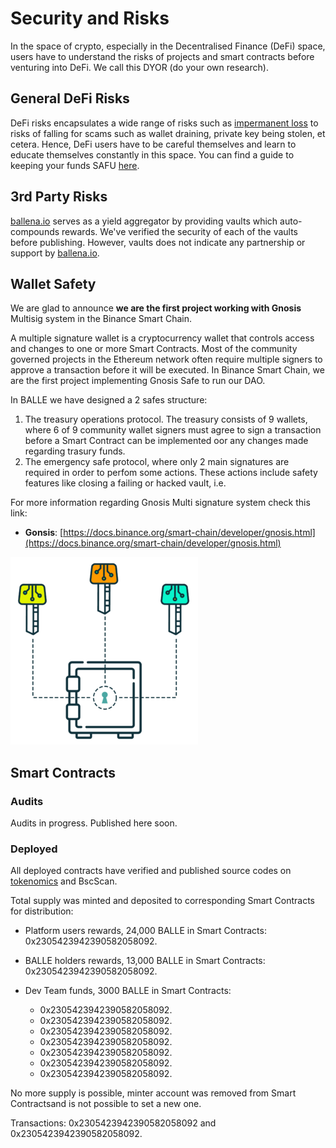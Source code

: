# Security and Risks

In the space of crypto, especially in the Decentralised Finance \(DeFi\) space, users have to understand the risks of projects and smart contracts before venturing into DeFi. We call this DYOR \(do your own research\).



## General DeFi Risks

DeFi risks encapsulates a wide range of risks such as [impermanent loss](https://www.bsc.news/post/cryptonomics-what-is-impermanent-loss) to risks of falling for scams such as wallet draining, private key being stolen, et cetera. Hence, DeFi users have to be careful themselves and learn to educate themselves constantly in this space. You can find a guide to keeping your funds SAFU [here](https://letmeape.medium.com/how-to-keep-your-funds-safe-metamask-guide-816773968310).



## 3rd Party Risks

[ballena.io](https://ballena.io/) serves as a yield aggregator by providing vaults which auto-compounds rewards. We've verified the security of each of the vaults before publishing. However, vaults does not indicate any partnership or support by [ballena.io](https://ballena.io/).

## Wallet Safety

We are glad to announce **we are the first project working with Gnosis** Multisig system in the Binance Smart Chain. 

A multiple signature wallet is a cryptocurrency wallet that controls access and changes to one or more Smart Contracts. Most of the community governed projects in the Ethereum network often require multiple signers to approve a transaction before it will be executed. In Binance Smart Chain, we are the first project implementing Gnosis Safe to run our DAO. 

In BALLE we have designed a 2 safes structure:

1. The treasury operations protocol. The treasury consists of 9 wallets, where 6 of 9 community wallet signers must agree to sign a transaction before a Smart Contract can be implemented oor any changes made regarding trasury funds.
2. The emergency safe protocol, where only 2 main signatures are required in order to perfom some actions. These actions include safety features like closing a failing or hacked vault, i.e.



For more information regarding Gnosis Multi signature system check this link:

* **Gonsis**: [https://docs.binance.org/smart-chain/developer/gnosis.html](https://docs.binance.org/smart-chain/developer/gnosis.html)



![](.gitbook/assets/image.png)



## Smart Contracts

### Audits

Audits in progress. Published here soon.



### Deployed

All deployed contracts have verified and published source codes on [tokenomics](tokenomics.md) and BscScan.

Total supply was minted and deposited to corresponding Smart Contracts for distribution: 

* Platform users rewards, 24,000 BALLE in Smart Contracts: 0x2305423942390582058092. 
* BALLE holders rewards, 13,000 BALLE in Smart Contracts: 0x2305423942390582058092.
* Dev Team funds, 3000 BALLE in Smart Contracts:

  * 0x2305423942390582058092.
  * 0x2305423942390582058092.
  * 0x2305423942390582058092.
  * 0x2305423942390582058092.
  * 0x2305423942390582058092.
  * 0x2305423942390582058092.
  * 0x2305423942390582058092.

No more supply is possible, minter account was removed from Smart Contractsand is not possible to set a new one. 

Transactions: 0x2305423942390582058092 and 0x2305423942390582058092.





